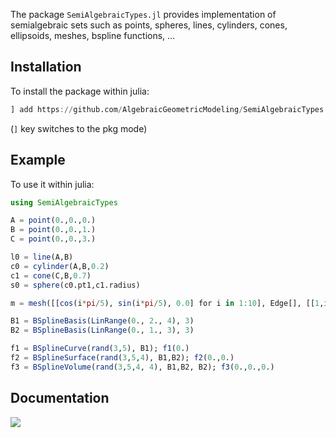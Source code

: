 The package `SemiAlgebraicTypes.jl` provides implementation of semialgebraic sets such as points, spheres, lines, cylinders, cones, ellipsoids, meshes, bspline functions, ...

## Installation

To install the package within julia:

```julia
] add https://github.com/AlgebraicGeometricModeling/SemiAlgebraicTypes.jl
```
(`]` key switches to the pkg mode)

## Example
To use it within julia:

```julia
using SemiAlgebraicTypes

A = point(0.,0.,0.)
B = point(0.,0.,1.)
C = point(0.,0.,3.)

l0 = line(A,B)
c0 = cylinder(A,B,0.2)
c1 = cone(C,B,0.7)
s0 = sphere(c0.pt1,c1.radius)

m = mesh([[cos(i*pi/5), sin(i*pi/5), 0.0] for i in 1:10], Edge[], [[1,i,i+1] for i in 1:9])

B1 = BSplineBasis(LinRange(0., 2., 4), 3)
B2 = BSplineBasis(LinRange(0., 1., 3), 3)

f1 = BSplineCurve(rand(3,5), B1); f1(0.)
f2 = BSplineSurface(rand(3,5,4), B1,B2); f2(0.,0.)
f3 = BSplineVolume(rand(3,5,4, 4), B1,B2, B2); f3(0.,0.,0.)
```
## Documentation

[![](https://img.shields.io/badge/docs-latest-blue.svg)](https://AlgebraicGeometricModeling.github.io/SemiAlgebraicTypes.jl)
